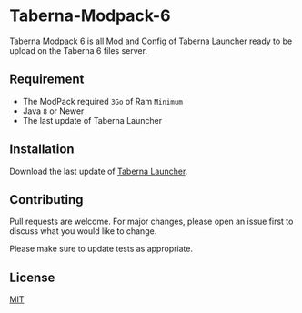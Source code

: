 # Taberna-Modpack-6

Taberna Modpack 6 is all Mod and Config of Taberna Launcher ready to be upload on the Taberna 6 files server.

## Requirement 

-   The ModPack required `3Go` of Ram `Minimum`
-   Java `8` or Newer
-   The last update of Taberna Launcher

## Installation

Download the last update of [Taberna Launcher](https://github.com/El-Taberna/Taberna-Launcher-6/releases/latest).

## Contributing
Pull requests are welcome. For major changes, please open an issue first to discuss what you would like to change.

Please make sure to update tests as appropriate.

## License
[MIT](https://choosealicense.com/licenses/mit/)

